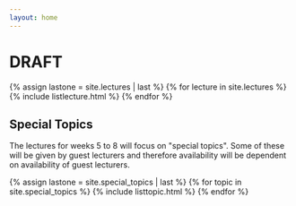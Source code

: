 ```yaml
---
layout: home
---
```


# DRAFT

{% assign lastone = site.lectures | last %}
{% for lecture in site.lectures %}
{% include listlecture.html %}
{% endfor %}

## Special Topics

The lectures for weeks 5 to 8 will focus on "special topics". Some of these will be given by guest lecturers and therefore availability will be dependent on availability of guest lecturers.

{% assign lastone = site.special_topics | last %}
{% for topic in site.special_topics %}
{% include listtopic.html %}
{% endfor %}

